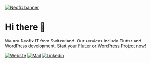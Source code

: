 [![Neofix banner](https://user-images.githubusercontent.com/65506676/173239107-de3aa8fd-844b-4713-bb42-4f4fe840aa51.jpg)](https://neofix.ch)


# Hi there 👋

We are Neofix IT from Switzerland. Our services include Flutter and WordPress development. [Start your  Flutter or WordPress Project now!](https://neofix.ch/it/softwareentwicklung/)

[![Website](https://img.shields.io/badge/Web-neofix.ch-blue?style=for-the-badge)](https://neofix.ch/it/softwareentwicklung/)
[![Mail](https://img.shields.io/badge/Mail-info@neofix.ch-red?style=for-the-badge)](mailto:info@neofix.ch)
[![Linkedin](https://img.shields.io/badge/LinkedIn-0077B5?style=for-the-badge&logo=linkedin&logoColor=white)](https://www.linkedin.com/company/neofix-it)
